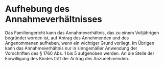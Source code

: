 # Aufhebung des Annahmeverhältnisses

Das Familiengericht kann das Annahmeverhältnis, das zu einem Volljährigen begründet worden ist, auf Antrag des Annehmenden und des Angenommenen aufheben, wenn ein wichtiger Grund vorliegt. Im Übrigen kann das Annahmeverhältnis nur in sinngemäßer Anwendung der Vorschriften des § 1760 Abs. 1 bis 5 aufgehoben werden. An die Stelle der Einwilligung des Kindes tritt der Antrag des Anzunehmenden. 

